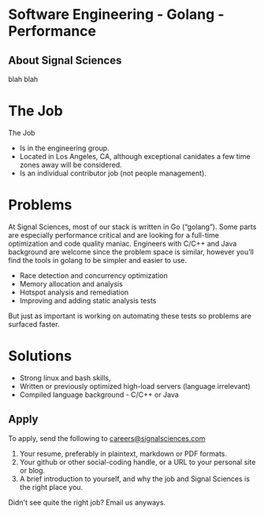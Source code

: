 # Software Engineering - Golang - Performance

## About Signal Sciences

blah blah


# The Job

The Job

* Is in the engineering group.
* Located in Los Angeles, CA, although exceptional canidates a few time zones
  away will be considered.
* Is an individual contributor job (not people management).

# Problems

At Signal Sciences, most of our stack is written in Go (“golang”).  Some
parts are especially performance critical and are looking for a full-time
optimization and code quality maniac. Engineers with C/C++ and Java background
are welcome since the problem space is similar, however you’ll find the tools
in golang to be simpler and easier to use.

* Race detection and concurrency optimization
* Memory allocation and analysis
* Hotspot analysis and remediation
* Improving and adding static analysis tests

But just as important is working on automating these tests so problems are
surfaced faster. 

# Solutions

* Strong linux and bash skills, 
* Written or previously optimized high-load servers (language irrelevant)
* Compiled language background - C/C++ or Java 


## Apply

To apply, send the following to careers@signalsciences.com

1. Your resume, preferably in plaintext, markdown or PDF formats.
2. Your github or other social-coding handle, or a URL to your personal site
   or blog.
3. A brief introduction to yourself, and why the job and Signal Sciences
   is the right place you.

Didn't see quite the right job?  Email us anyways.



